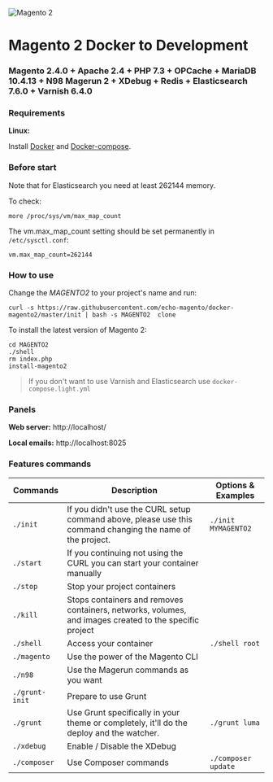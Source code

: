 ![Magento 2](https://cdn.rawgit.com/rafaelstz/magento2-snippets-visualstudio/master/images/icon.png)

#  Magento 2 Docker to Development

### Magento 2.4.0 + Apache 2.4 + PHP 7.3 + OPCache + MariaDB 10.4.13 + N98 Magerun 2 + XDebug + Redis + Elasticsearch 7.6.0 + Varnish 6.4.0

### Requirements

**Linux:**

Install [Docker](https://docs.docker.com/engine/installation/linux/docker-ce/ubuntu/) and [Docker-compose](https://docs.docker.com/compose/install/#install-compose).


### Before start
Note that for Elasticsearch you need at least 262144 memory. 

To check:
```
more /proc/sys/vm/max_map_count
```

The vm.max_map_count setting should be set permanently in `/etc/sysctl.conf`:
```
vm.max_map_count=262144
```

### How to use
Change the _MAGENTO2_ to your project's name and run:

```
curl -s https://raw.githubusercontent.com/echo-magento/docker-magento2/master/init | bash -s MAGENTO2  clone
```

To install the latest version of Magento 2:

```
cd MAGENTO2
./shell
rm index.php
install-magento2
```

> If you don't want to use Varnish and Elasticsearch use `docker-compose.light.yml`

### Panels

**Web server:** http://localhost/

**Local emails:** http://localhost:8025

### Features commands

| Commands  | Description  | Options & Examples |
|---|---|---|
| `./init`  | If you didn't use the CURL setup command above, please use this command changing the name of the project.  | `./init MYMAGENTO2` |
| `./start`  | If you continuing not using the CURL you can start your container manually  | |
| `./stop`  | Stop your project containers  | |
| `./kill`  | Stops containers and removes containers, networks, volumes, and images created to the specific project  | |
| `./shell`  | Access your container  | `./shell root` | |
| `./magento`  | Use the power of the Magento CLI  | |
| `./n98`  | Use the Magerun commands as you want | |
| `./grunt-init`  | Prepare to use Grunt  | |
| `./grunt`  | Use Grunt specifically in your theme or completely, it'll do the deploy and the watcher.  | `./grunt luma` |
| `./xdebug`  |  Enable / Disable the XDebug | |
| `./composer`  |  Use Composer commands | `./composer update` |
